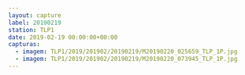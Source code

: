```yaml
---
layout: capture
label: 20190219
station: TLP1
date: 2019-02-19 00:00:00+00:00
capturas:
  - imagem: TLP1/2019/201902/20190219/M20190220_025659_TLP_1P.jpg
  - imagem: TLP1/2019/201902/20190219/M20190220_073945_TLP_1P.jpg
---
```

